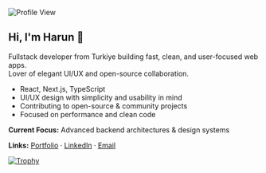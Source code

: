 ![Profile View](https://komarev.com/ghpvc/?username=SpadeyDev&color=ff69b4)  

## Hi, I'm Harun 👋  

Fullstack developer from Turkiye building fast, clean, and user-focused web apps.  
Lover of elegant UI/UX and open-source collaboration.

- React, Next.js, TypeScript  
- UI/UX design with simplicity and usability in mind  
- Contributing to open-source & community projects  
- Focused on performance and clean code

**Current Focus:** Advanced backend architectures & design systems

**Links:** [Portfolio](https://chefharun.ninja) · [LinkedIn](https://linkedin.com/in/chefharun) · [Email](mailto:spadeycontent@gmail.com)

[![Trophy](https://github-profile-trophy.vercel.app/?username=chefHarun&title=Stars,Followers,Repositories,Commit,PullRequest,Issues&theme=onedark&margin-w=10&margin-h=10)](https://github.com/chefHarun)
